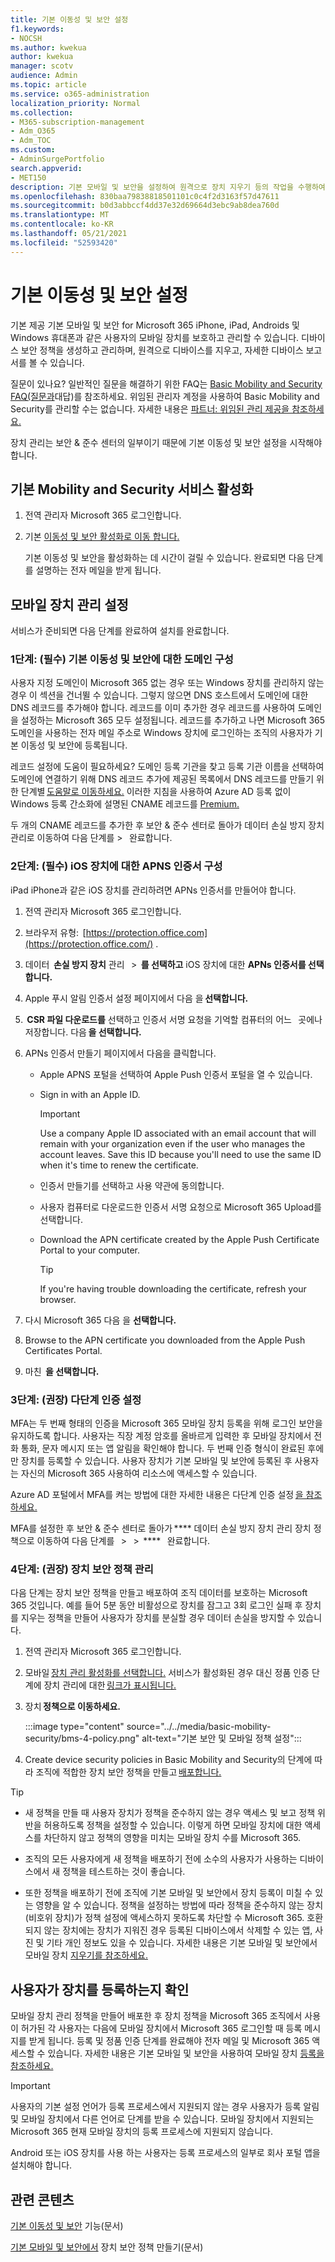 ```yaml
---
title: 기본 이동성 및 보안 설정
f1.keywords:
- NOCSH
ms.author: kwekua
author: kwekua
manager: scotv
audience: Admin
ms.topic: article
ms.service: o365-administration
localization_priority: Normal
ms.collection:
- M365-subscription-management
- Adm_O365
- Adm_TOC
ms.custom:
- AdminSurgePortfolio
search.appverid:
- MET150
description: 기본 모바일 및 보안을 설정하여 원격으로 장치 지우기 등의 작업을 수행하여 사용자의 모바일 장치를 보호하고 관리합니다.
ms.openlocfilehash: 830baa79838818501101c0c4f2d3163f57d47611
ms.sourcegitcommit: b0d3abbccf4dd37e32d69664d3ebc9ab8dea760d
ms.translationtype: MT
ms.contentlocale: ko-KR
ms.lasthandoff: 05/21/2021
ms.locfileid: "52593420"
---
```

# <a name="set-up-basic-mobility-and-security"></a>기본 이동성 및 보안 설정

기본 제공 기본 모바일 및 보안 for Microsoft 365 iPhone, iPad, Androids 및 Windows 휴대폰과 같은 사용자의 모바일 장치를 보호하고 관리할 수 있습니다. 디바이스 보안 정책을 생성하고 관리하며, 원격으로 디바이스를 지우고, 자세한 디바이스 보고서를 볼 수 있습니다.

질문이 있나요? 일반적인 질문을 해결하기 위한 FAQ는 [Basic Mobility and Security FAQ(질문과](frequently-asked-questions.md)대답)를 참조하세요. 위임된 관리자 계정을 사용하여 Basic Mobility and Security를 관리할 수는 없습니다. 자세한 내용은 [파트너: 위임된 관리 제공을 참조하세요.](https://support.microsoft.com/office/partners-offer-delegated-administration-26530dc0-ebba-415b-86b1-b55bc06b073e) 

장치 관리는 보안 & 준수 센터의 일부이기 때문에 기본 이동성 및 보안 설정을 시작해야 합니다.

## <a name="activate-the-basic-mobility-and-security-service"></a>기본 Mobility and Security 서비스 활성화

1. 전역 관리자 Microsoft 365 로그인합니다.

2. 기본 [이동성 및 보안 활성화로 이동 합니다.](https://admin.microsoft.com/EAdmin/Device/IntuneInventory.aspx)

   기본 이동성 및 보안을 활성화하는 데 시간이 걸릴 수 있습니다. 완료되면 다음 단계를 설명하는 전자 메일을 받게 됩니다.

## <a name="set-up-mobile-device-management"></a>모바일 장치 관리 설정

서비스가 준비되면 다음 단계를 완료하여 설치를 완료합니다.

### <a name="step-1-required-configure-domains-for-basic-mobility-and-security"></a>1단계: (필수) 기본 이동성 및 보안에 대한 도메인 구성

사용자 지정 도메인이 Microsoft 365 없는 경우 또는 Windows 장치를 관리하지 않는 경우 이 섹션을 건너뛸 수 있습니다. 그렇지 않으면 DNS 호스트에서 도메인에 대한 DNS 레코드를 추가해야 합니다. 레코드를 이미 추가한 경우 레코드를 사용하여 도메인을 설정하는 Microsoft 365 모두 설정됩니다. 레코드를 추가하고 나면 Microsoft 365 도메인을 사용하는 전자 메일 주소로 Windows 장치에 로그인하는 조직의 사용자가 기본 이동성 및 보안에 등록됩니다.

레코드 설정에 도움이 필요하세요? 도메인 등록 기관을 찾고 등록 기관 이름을 선택하여 도메인에 연결하기 위해 DNS 레코드 추가에 제공된 목록에서 DNS 레코드를 만들기 위한 단계별 [도움말로 이동하세요.](/office365/admin/get-help-with-domains/create-dns-records-at-any-dns-hosting-provider) 이러한 지침을 사용하여 Azure AD 등록 없이 Windows 등록 간소화에 설명된 CNAME 레코드를 [Premium.](/mem/intune/enrollment/windows-enroll#simplify-windows-enrollment-without-azure-ad-premium)

두 개의 CNAME 레코드를 추가한 후 보안 & 준수 센터로 돌아가 데이터 손실 방지 장치 관리로 이동하여 다음 단계를  >     완료합니다.

### <a name="step-2-required-configure-an-apns-certificate-for-ios-devices"></a>2단계: (필수) iOS 장치에 대한 APNS 인증서 구성

iPad iPhone과 같은 iOS 장치를 관리하려면 APNs 인증서를 만들어야 합니다.

1. 전역 관리자 Microsoft 365 로그인합니다.

2. 브라우저 유형:  [https://protection.office.com](https://protection.office.com/) .

3. 데이터  **손실 방지 장치** 관리   >  **를 선택하고** iOS 장치에 대한 **APNs 인증서를 선택합니다.**

4. Apple 푸시 알림 인증서 설정 페이지에서 다음 을 **선택합니다.**

5.  **CSR 파일 다운로드를** 선택하고 인증서 서명 요청을 기억할 컴퓨터의 어느   곳에나 저장합니다. 다음 **을 선택합니다.**

6. APNs 인증서 만들기 페이지에서 다음을 클릭합니다.

   - Apple APNS 포털을 선택하여 Apple Push 인증서 포털을 열 수 있습니다.
   - Sign in with an Apple ID.

     > [!IMPORTANT]
     > Use a company Apple ID associated with an email account that will remain with your organization even if the user who manages the account leaves. Save this ID because you'll need to use the same ID when it's time to renew the certificate.

   - 인증서 만들기를 선택하고 사용 약관에 동의합니다.
   - 사용자 컴퓨터로 다운로드한 인증서 서명 요청으로 Microsoft 365 Upload를 선택합니다.
   - Download the APN certificate created by the Apple Push Certificate Portal to your computer.

     > [!TIP]
     > If you're having trouble downloading the certificate, refresh your browser.

7. 다시 Microsoft 365 다음 을 **선택합니다.**

8.  Browse to the APN certificate you downloaded from the Apple Push Certificates Portal.

9. 마친  **을 선택합니다.**

### <a name="step-3-recommended-set-up-multi-factor-authentication"></a>3단계: (권장) 다단계 인증 설정

MFA는 두 번째 형태의 인증을 Microsoft 365 모바일 장치 등록을 위해 로그인 보안을 유지하도록 합니다. 사용자는 직장 계정 암호를 올바르게 입력한 후 모바일 장치에서 전화 통화, 문자 메시지 또는 앱 알림을 확인해야 합니다. 두 번째 인증 형식이 완료된 후에만 장치를 등록할 수 있습니다. 사용자 장치가 기본 모바일 및 보안에 등록된 후 사용자는 자신의 Microsoft 365 사용하여 리소스에 액세스할 수 있습니다.

Azure AD 포털에서 MFA를 켜는 방법에 대한 자세한 내용은 다단계 인증 설정 [을 참조하세요.](../security-and-compliance/set-up-multi-factor-authentication.md)

MFA를 설정한 후 보안 & 준수 센터로 돌아가 **** 데이터 손실 방지 장치 관리 장치 정책으로 이동하여 다음 단계를   >     >  ****   완료합니다.

### <a name="step-4-recommended-manage-device-security-policies"></a>4단계: (권장) 장치 보안 정책 관리

다음 단계는 장치 보안 정책을 만들고 배포하여 조직 데이터를 보호하는 Microsoft 365 것입니다. 예를 들어 5분 동안 비활성으로 장치를 잠그고 3회 로그인 실패 후 장치를 지우는 정책을 만들어 사용자가 장치를 분실할 경우 데이터 손실을 방지할 수 있습니다.

1. 전역 관리자 Microsoft 365 로그인합니다.

2. 모바일 [장치 관리 활성화를 선택합니다.](https://admin.microsoft.com/EAdmin/Device/IntuneInventory.aspx) 서비스가 활성화된 경우 대신 정품 인증 단계에 장치 관리에 대한 [링크가 표시됩니다.](https://admin.microsoft.com/adminportal/home#/MifoDevices)  

3. 장치 **정책으로 이동하세요.**

   :::image type="content" source="../../media/basic-mobility-security/bms-4-policy.png" alt-text="기본 보안 및 모바일 정책 설정":::

4. Create device security policies in Basic Mobility and Security의 단계에 따라 조직에 적합한 장치 보안 정책을 만들고 [배포합니다.](create-device-security-policies.md)

> [!TIP]
>
> - 새 정책을 만들 때 사용자 장치가 정책을 준수하지 않는 경우 액세스 및 보고 정책 위반을 허용하도록 정책을 설정할 수 있습니다. 이렇게 하면 모바일 장치에 대한 액세스를 차단하지 않고 정책의 영향을 미치는 모바일 장치 수를 Microsoft 365.
>
> - 조직의 모든 사용자에게 새 정책을 배포하기 전에 소수의 사용자가 사용하는 디바이스에서 새 정책을 테스트하는 것이 좋습니다.
>
> - 또한 정책을 배포하기 전에 조직에 기본 모바일 및 보안에서 장치 등록이 미칠 수 있는 영향을 알 수 있습니다. 정책을 설정하는 방법에 따라 정책을 준수하지 않는 장치(비호위 장치)가 정책 설정에 액세스하지 못하도록 차단할 수 Microsoft 365. 호환되지 않는 장치에는 장치가 지워진 경우 등록된 디바이스에서 삭제할 수 있는 앱, 사진 및 기타 개인 정보도 있을 수 있습니다. 자세한 내용은 기본 모바일 및 보안에서 모바일 장치 [지우기를 참조하세요.](wipe-mobile-device.md)

## <a name="make-sure-users-enroll-their-devices"></a>사용자가 장치를 등록하는지 확인

모바일 장치 관리 정책을 만들어 배포한 후 장치 정책을 Microsoft 365 조직에서 사용이 허가된 각 사용자는 다음에 모바일 장치에서 Microsoft 365 로그인할 때 등록 메시지를 받게 됩니다. 등록 및 정품 인증 단계를 완료해야 전자 메일 및 Microsoft 365 액세스할 수 있습니다. 자세한 내용은 기본 모바일 및 보안을 사용하여 모바일 장치 [등록을 참조하세요.](enroll-your-mobile-device.md)

> [!IMPORTANT]
> 사용자의 기본 설정 언어가 등록 프로세스에서 지원되지 않는 경우 사용자가 등록 알림 및 모바일 장치에서 다른 언어로 단계를 받을 수 있습니다. 모바일 장치에서 지원되는 Microsoft 365 현재 모바일 장치의 등록 프로세스에 지원되지 않습니다.

Android 또는 iOS 장치를 사용 하는 사용자는 등록 프로세스의 일부로 회사 포털 앱을 설치해야 합니다.

## <a name="related-content"></a>관련 콘텐츠

[기본 이동성 및 보안](capabilities.md) 기능(문서)

[기본 모바일 및 보안에서](create-device-security-policies.md) 장치 보안 정책 만들기(문서)